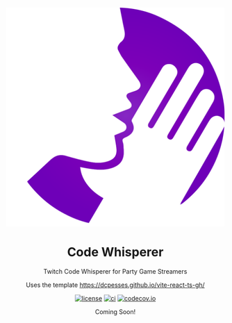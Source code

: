 <div align="center">

![image](/src/assets/new-logo.svg)
# Code Whisperer

Twitch Code Whisperer for Party Game Streamers

Uses the template https://dcpesses.github.io/vite-react-ts-gh/

[![license](https://img.shields.io/badge/license-MIT-blue.svg)](https://github.com/dcpesses/code-whisperer/blob/main/license)
[![ci](https://github.com/dcpesses/code-whisperer/actions/workflows/ci.yml/badge.svg?branch=main)](https://github.com/dcpesses/code-whisperer/actions)
[![codecov.io](https://codecov.io/gh/dcpesses/code-whisperer/coverage.svg?branch=main)](https://codecov.io/gh/dcpesses/code-whisperer?branch=master)

<!-- [Demo](https://dcpesses.github.io/code-whisperer/) -->

Coming Soon!

</div>
